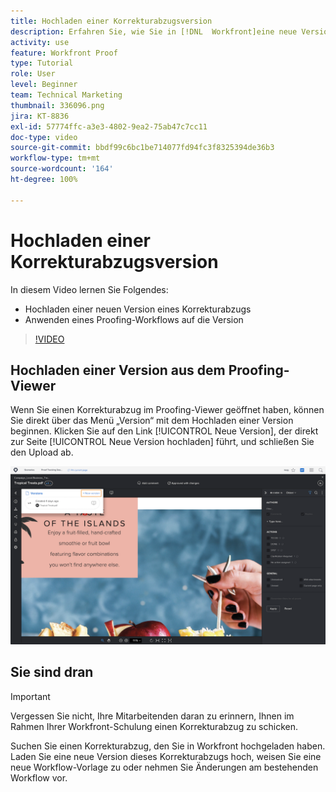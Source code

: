 ```yaml
---
title: Hochladen einer Korrekturabzugsversion
description: Erfahren Sie, wie Sie in [!DNL  Workfront]eine neue Version eines Korrekturabzugs hochladen und einen Proofing-Workflow auf die Version anwenden.
activity: use
feature: Workfront Proof
type: Tutorial
role: User
level: Beginner
team: Technical Marketing
thumbnail: 336096.png
jira: KT-8836
exl-id: 57774ffc-a3e3-4802-9ea2-75ab47c7cc11
doc-type: video
source-git-commit: bbdf99c6bc1be714077fd94fc3f8325394de36b3
workflow-type: tm+mt
source-wordcount: '164'
ht-degree: 100%

---
```


# Hochladen einer Korrekturabzugsversion

In diesem Video lernen Sie Folgendes:

* Hochladen einer neuen Version eines Korrekturabzugs
* Anwenden eines Proofing-Workflows auf die Version

>[!VIDEO](https://video.tv.adobe.com/v/336096/?quality=12&learn=on&enablevpops=1)

## Hochladen einer Version aus dem Proofing-Viewer

Wenn Sie einen Korrekturabzug im Proofing-Viewer geöffnet haben, können Sie direkt über das Menü „Version“ mit dem Hochladen einer Version beginnen. Klicken Sie auf den Link [!UICONTROL Neue Version], der direkt zur Seite [!UICONTROL Neue Version hochladen] führt, und schließen Sie den Upload ab.

![Ein Bild des Proofing-Viewers mit dem erweiterten Versionsmenü in der linken oberen Ecke und dem hervorgehobenen Link [!UICONTROL Neue Version].](assets/upload-version-from-viewer.png)

## Sie sind dran

>[!IMPORTANT]
>
>Vergessen Sie nicht, Ihre Mitarbeitenden daran zu erinnern, Ihnen im Rahmen Ihrer Workfront-Schulung einen Korrekturabzug zu schicken.

Suchen Sie einen Korrekturabzug, den Sie in Workfront hochgeladen haben. Laden Sie eine neue Version dieses Korrekturabzugs hoch, weisen Sie eine neue Workflow-Vorlage zu oder nehmen Sie Änderungen am bestehenden Workflow vor.

<!--
### Learn more 
* Create a new version of a proof
-->
